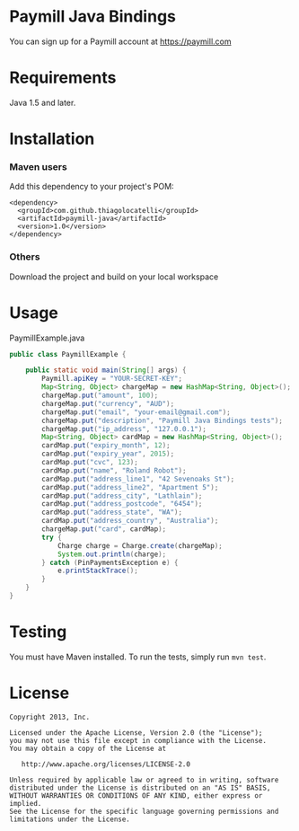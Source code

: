 # Paymill Java Bindings

You can sign up for a Paymill account at https://paymill.com

Requirements
============

Java 1.5 and later.

Installation
============

### Maven users

Add this dependency to your project's POM:

    <dependency>
      <groupId>com.github.thiagolocatelli</groupId>
      <artifactId>paymill-java</artifactId>
      <version>1.0</version>
    </dependency>
    
### Others

Download the project and build on your local workspace

Usage
=====

PaymillExample.java

```JAVA    
public class PaymillExample {

    public static void main(String[] args) {
        Paymill.apiKey = "YOUR-SECRET-KEY";
        Map<String, Object> chargeMap = new HashMap<String, Object>();
        chargeMap.put("amount", 100);
        chargeMap.put("currency", "AUD");
        chargeMap.put("email", "your-email@gmail.com");
        chargeMap.put("description", "Paymill Java Bindings tests");
        chargeMap.put("ip_address", "127.0.0.1");
        Map<String, Object> cardMap = new HashMap<String, Object>();
        cardMap.put("expiry_month", 12);
        cardMap.put("expiry_year", 2015);
        cardMap.put("cvc", 123);
        cardMap.put("name", "Roland Robot");
        cardMap.put("address_line1", "42 Sevenoaks St");
        cardMap.put("address_line2", "Apartment 5");
        cardMap.put("address_city", "Lathlain");
        cardMap.put("address_postcode", "6454");
        cardMap.put("address_state", "WA");
        cardMap.put("address_country", "Australia");
        chargeMap.put("card", cardMap);
        try {
            Charge charge = Charge.create(chargeMap);
            System.out.println(charge);
        } catch (PinPaymentsException e) {
            e.printStackTrace();
        }
    }
}
```

Testing
=======

You must have Maven installed. To run the tests, simply run `mvn test`.

License
=======

    Copyright 2013, Inc.

    Licensed under the Apache License, Version 2.0 (the "License");
    you may not use this file except in compliance with the License.
    You may obtain a copy of the License at

       http://www.apache.org/licenses/LICENSE-2.0

    Unless required by applicable law or agreed to in writing, software
    distributed under the License is distributed on an "AS IS" BASIS,
    WITHOUT WARRANTIES OR CONDITIONS OF ANY KIND, either express or implied.
    See the License for the specific language governing permissions and
    limitations under the License.


